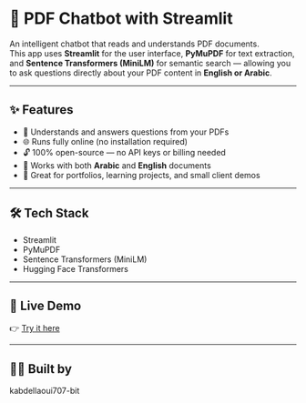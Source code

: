 # 🤖 PDF Chatbot with Streamlit

An intelligent chatbot that reads and understands PDF documents.  
This app uses **Streamlit** for the user interface, **PyMuPDF** for text extraction, and **Sentence Transformers (MiniLM)** for semantic search — allowing you to ask questions directly about your PDF content in **English or Arabic**.

---

## ✨ Features
- 🧠 Understands and answers questions from your PDFs  
- 🌐 Runs fully online (no installation required)  
- 🔓 100% open-source — no API keys or billing needed  
- 📄 Works with both **Arabic** and **English** documents  
- 💼 Great for portfolios, learning projects, and small client demos  

---

## 🛠 Tech Stack
- Streamlit  
- PyMuPDF  
- Sentence Transformers (MiniLM)  
- Hugging Face Transformers  

---

## 🚀 Live Demo
👉 [Try it here](https://chatbot-pdf-4yjwxa4eat9ktfxsjrhanv.streamlit.app/)

---

## 👨‍💻 Built by
kabdellaoui707-bit
